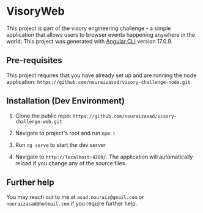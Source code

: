 # VisoryWeb

This project is part of the visory engineering challenge - a simple application that allows users to browser events happening anywhere in the world. This project was generated with [Angular CLI](https://github.com/angular/angular-cli) version 17.0.9. 

## Pre-requisites

This project requires that you have already set up and are running the node application: `https://github.com/nouraizasad/visory-challenge-node.git`

## Installation (Dev Environment)

1. Clone the public repo: `https://github.com/nouraizasad/visory-challenge-web.git`

2. Navigate to project's root and run `npm i`

3. Run `ng serve` to start the dev server

4. Navigate to `http://localhost:4200/`. The application will automatically reload if you change any of the source files.

## Further help

You may reach out to me at `asad.nouraiz@gmail.com` or `nouraizasad@hotmail.com` if you require further help.
